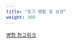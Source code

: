 ```yaml
---
title: "로그 병합 및 보관"
weight: 360
---
```


[병합 참고링크](https://github.com/aws-samples/aws-glue-samples/blob/master/examples/join_and_relationalize.md)

